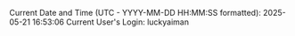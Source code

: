 Current Date and Time (UTC - YYYY-MM-DD HH:MM:SS formatted): 2025-05-21 16:53:06
Current User's Login: luckyaiman
